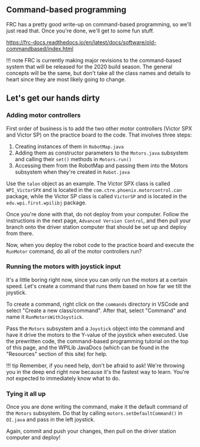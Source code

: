 ## Command-based programming

FRC has a pretty good write-up on command-based programming, so we'll just read that. Once you're done, we'll get to some fun stuff.

<https://frc-docs.readthedocs.io/en/latest/docs/software/old-commandbased/index.html>

!!! note
    FRC is currently making major revisions to the command-based system that will be released for the 2020 build season. The general concepts will be the same, but don't take all the class names and details to heart since they are most likely going to change.

## Let's get our hands dirty

### Adding motor controllers

First order of business is to add the two other motor controllers (Victor SPX and Victor SP) on the practice board to the code. That involves three steps:

1. Creating instances of them in `RobotMap.java`
2. Adding them as constructor parameters to the `Motors.java` subsystem and calling their `set()` methods in `Motors.run()`
3. Accessing them from the RobotMap and passing them into the Motors subsystem when they're created in `Robot.java`

Use the `talon` object as an example. The Victor SPX class is called `WPI_VictorSPX` and is located in the `com.ctre.phoenix.motorcontrol.can` package, while the Victor SP class is called `VictorSP` and is located in the `edu.wpi.first.wpilibj` package. 

Once you're done with that, do not deploy from your computer. Follow the instructions in the next page, `Advanced Version Control`, and then pull your branch onto the driver station computer that should be set up and deploy from there.

Now, when you deploy the robot code to the practice board and execute the `RunMotor` command, do all of the motor controllers run?

### Running the motors with joystick input

It's a little boring right now, since you can only run the motors at a certain speed. Let's create a command that runs them based on how far we tilt the joystick. 

To create a command, right click on the `commands` directory in VSCode and select "Create a new class/command". After that, select "Command" and name it `RunMotorsWithJoystick`. 

Pass the `Motors` subsystem and a `Joystick` object into the command and have it drive the motors to the Y-value of the joystick when executed. Use the prewritten code, the command-based programming tutorial on the top of this page, and the WPILib JavaDocs (which can be found in the "Resources" section of this site) for help. 

!!! tip
    Remember, if you need help, don't be afraid to ask! We're throwing you in the deep end right now because it's the fastest way to learn. You're not expected to immediately know what to do.

### Tying it all up

Once you are done writing the command, make it the default command of the `Motors` subsystem. Do that by calling `motors.setDefaultCommand()` in `OI.java` and pass in the left joystick.

Again, commit and push your changes, then pull on the driver station computer and deploy!